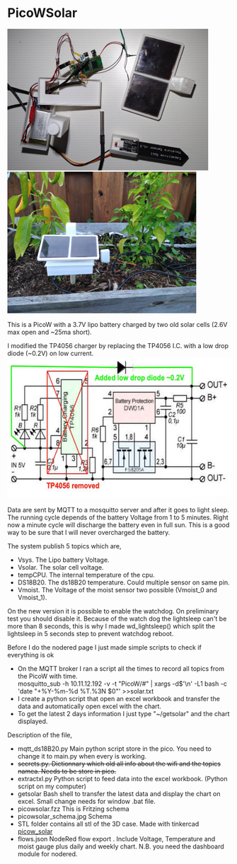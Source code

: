 # PicoWSolar
<img src="solar_box1.jpg" height=320><img src="solar_box2.jpg" height=320>

This is a PicoW with a 3.7V lipo battery charged by two old solar cells (2.6V max open and ~25ma short).

I modified the TP4056 charger by replacing the TP4056 I.C. with a low drop diode (~0.2V) on low current.
<img src="tp4056mod2.jpg" height=320>

Data are sent by MQTT to a mosquitto server and after it goes to light sleep. The running cycle depends of the battery Voltage  from 1 to 5 minutes. Right now a minute cycle will discharge the battery even in full sun. This is a good way to be sure that I will never overcharged the battery.


The system publish 5 topics which are,
- Vsys. The Lipo battery Voltage.
- Vsolar. The solar cell voltage.
- tempCPU. The internal temperature of the cpu.
- DS18B20. The ds18B20 temperature. Could multiple sensor on same pin.
- Vmoist. The Voltage of the moist sensor two possible (Vmoist_0 and Vmoist_1).

On the new version it is possible to enable the watchdog. On preliminary test you should disable it. Because of the watch dog the
lightsleep can't be more than 8 seconds, this is why I made wd_lightsleep() which split the lightsleep in 5 seconds step to prevent
watchdog reboot.


Before I do the nodered page I just made simple scripts to check if everything is ok
- On the MQTT broker I ran a script all the times to record all topics from the PicoW with time.<br>
<quote>mosquitto_sub -h 10.11.12.192 -v -t "PicoW/#" | xargs -d$'\n' -L1 bash -c 'date "+%Y-%m-%d %T.%3N $0"'  >>solar.txt</quote>
- I create a python script that open an excel workbook and transfer the data and automatically open excel with the chart.
- To get the latest 2 days information I just type  "~/getsolar" and the chart displayed.

Description of the file,
- mqtt_ds18B20.py   Main python script store in the pico. You need to change it to main.py when every is working.
- <strike>secrets.py.       Dictionnary which old all info about the wifi and the topics namea. Needs to be store in pico.</strike>
- extractxl.py      Python script to feed data into the excel workbook. (Python script on my computer)
- getsolar          Bash shell to transfer the latest data and display the chart on excel. Small change needs for window .bat file.
- picowsolar.fzz    This is Fritzing schema
- picowsolar_schema.jpg  Schema
- STL folder contains all stl of the 3D case.  Made with tinkercad  <a href="https://www.tinkercad.com/things/b1r0aMqMbmD-picowsolar">picow_solar</a>
- flows.json         NodeRed flow export . Include Voltage, Temperature and moist gauge plus daily and weekly chart.
                    N.B. you need the dashboard module for nodered.
